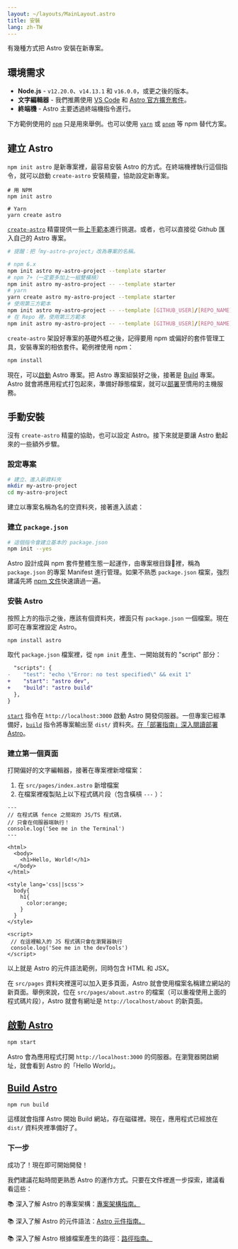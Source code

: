 ```yaml
---
layout: ~/layouts/MainLayout.astro
title: 安裝
lang: zh-TW
---
```


有幾種方式把 Astro 安裝在新專案。

## 環境需求

- **Node.js** - `v12.20.0`、`v14.13.1` 和 `v16.0.0`，或更之後的版本。
- **文字編輯器** - 我們推薦使用 [VS Code](https://code.visualstudio.com/) 和 [Astro 官方擴充套件](https://marketplace.visualstudio.com/items?itemName=astro-build.astro-vscode)。
- **終端機** - Astro 主要透過終端機指令進行。

下方範例使用的 [`npm`](https://www.npmjs.com/) 只是用來舉例。也可以使用 [`yarn`](https://yarnpkg.com/) 或 [`pnpm`](https://pnpm.io/) 等 npm 替代方案。

## 建立 Astro

`npm init astro` 是新專案裡，最容易安裝 Astro 的方式。在終端機裡執行這個指令，就可以啟動 `create-astro` 安裝精靈，協助設定新專案。

```shell
# 用 NPM
npm init astro

# Yarn
yarn create astro
```

[`create-astro`](https://github.com/snowpackjs/astro/tree/main/packages/create-astro) 精靈提供一些[上手範本](/examples)進行挑選。或者，也可以直接從 Github 匯入自己的 Astro 專案。

```bash
# 提醒：把「my-astro-project」改為專案的名稱。

# npm 6.x
npm init astro my-astro-project --template starter
# npm 7+（一定要多加上一組雙橫槓）
npm init astro my-astro-project -- --template starter
# yarn
yarn create astro my-astro-project --template starter
# 使用第三方範本
npm init astro my-astro-project -- --template [GITHUB_USER]/[REPO_NAME]
# 在 Repo 裡，使用第三方範本
npm init astro my-astro-project -- --template [GITHUB_USER]/[REPO_NAME]/path/to/template
```

`create-astro` 架設好專案的基礎外框之後，記得要用 npm 或偏好的套件管理工具，安裝專案的相依套件。範例裡使用 npm：

```bash
npm install
```

現在，可以[啟動](#start-astro) Astro 專案。把 Astro 專案組裝好之後，接著是 [Build](#build-astro) 專案。Astro 就會將應用程式打包起來，準備好靜態檔案，就可以[部署](/guides/deploy)至慣用的主機服務。

## 手動安裝

沒有 `create-astro` 精靈的協助，也可以設定 Astro。接下來就是要讓 Astro 動起來的一些額外步驟。

### 設定專案

```bash
# 建立、進入新資料夾
mkdir my-astro-project
cd my-astro-project
```

建立以專案名稱為名的空資料夾，接著進入該處：

### 建立 `package.json`

```bash
# 這個指令會建立基本的 package.json
npm init --yes
```

Astro 設計成與 npm 套件整體生態一起運作，由專案根目錄裡，稱為 `package.json` 的專案 Manifest 進行管理。如果不熟悉 `package.json` 檔案，強烈建議先將 [npm 文件](https://docs.npmjs.com/creating-a-package-json-file)快速讀過一遍。

### 安裝 Astro

按照上方的指示之後，應該有個資料夾，裡面只有 `package.json` 一個檔案。現在即可在專案裡設定 Astro。

```bash
npm install astro
```

取代 `package.json` 檔案裡，從 `npm init` 產生、一開始就有的 "script" 部分：

```diff
  "scripts": {
-    "test": "echo \"Error: no test specified\" && exit 1"
+    "start": "astro dev",
+    "build": "astro build"
  },
}
```

[`start`](#start-astro) 指令在 `http://localhost:3000` 啟動 Astro 開發伺服器。一但專案已經準備好，[`build`](#build-astro) 指令將專案輸出至 `dist/` 資料夾。[在「部署指南」深入閱讀部署 Astro](/guides/deploy)。

### 建立第一個頁面

打開偏好的文字編輯器，接著在專案裡新增檔案：

1. 在 `src/pages/index.astro` 新增檔案
2. 在檔案裡複製貼上以下程式碼片段（包含橫槓 `---` ）：

```astro
---
// 在程式碼 fence 之間寫的 JS/TS 程式碼，
// 只會在伺服器端執行！
console.log('See me in the Terminal')
---

<html>
  <body>
    <h1>Hello, World!</h1>
  </body>
</html>

<style lang='css||scss'>
  body{
    h1{
      color:orange;
    }
  }
</style>

<script>
 // 在這裡輸入的 JS 程式碼只會在瀏覽器執行
 console.log('See me in the devTools')
</script>
```

以上就是 Astro 的元件語法範例，同時包含 HTML 和 JSX。

在 `src/pages` 資料夾裡還可以加入更多頁面，Astro 就會使用檔案名稱建立網站的新頁面。舉例來說，位在 `src/pages/about.astro` 的檔案（可以重複使用上面的程式碼片段），Astro 就會有網址是 `http://localhost/about` 的新頁面。

## [啟動 Astro](#start-astro)

```bash
npm start
```

Astro 會為應用程式打開 `http://localhost:3000` 的伺服器。在瀏覽器開啟網址，就會看到 Astro 的「Hello World」。

## [Build Astro](#build-astro)

```bash
npm run build
```

這樣就會指揮 Astro 開始 Build 網站，存在磁碟裡。現在，應用程式已經放在 `dist/` 資料夾裡準備好了。

### 下一步

成功了！現在即可開始開發！

我們建議花點時間更熟悉 Astro 的運作方式。只要在文件裡進一步探索，建議看看這些：

📚 深入了解 Astro 的專案架構：[專案架構指南。](/core-concepts/project-structure)

📚 深入了解 Astro 的元件語法：[Astro 元件指南。](/core-concepts/astro-components)

📚 深入了解 Astro 根據檔案產生的路徑：[路徑指南。](core-concepts/astro-pages)
